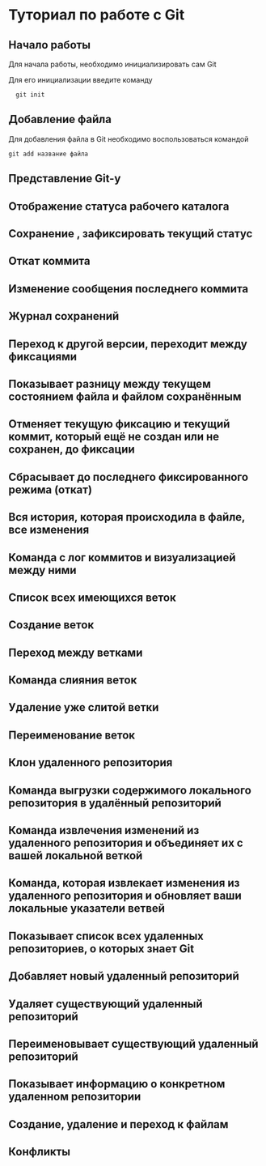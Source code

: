 # Туториал по работе с Git

## Начало работы

Для начала работы, необходимо инициализировать сам Git

Для его инициализации введите команду 

```
  git init
```


## Добавление файла

Для добавления файла в Git необходимо воспользоваться командой 

```
git add название файла
```
## Представление Git-у



## Отображение статуса рабочего каталога



## Сохранение , зафиксировать текущий статус



## Откат коммита



## Изменение сообщения последнего коммита



## Журнал сохранений



## Переход к другой версии, переходит между фиксациями



## Показывает разницу между текущем состоянием файла и файлом сохранённым



## Отменяет текущую фиксацию и текущий коммит, который ещё не создан или не сохранен, до фиксации



## Сбрасывает до последнего фиксированного режима (откат)



## Вся история, которая происходила в файле, все изменения



## Команда с лог коммитов и визуализацией между ними



## Список всех имеющихся веток



## Создание веток



## Переход между ветками



## Команда слияния веток



## Удаление уже слитой ветки 



## Переименование веток



## Клон удаленного репозитория



## Команда выгрузки содержимого локального репозитория в удалённый репозиторий



## Команда извлечения изменений из удаленного репозитория и объединяет их с вашей локальной веткой



## Команда, которая извлекает изменения из удаленного репозитория и обновляет ваши локальные указатели ветвей



## Показывает список всех удаленных репозиториев, о которых знает Git



## Добавляет новый удаленный репозиторий



## Удаляет существующий удаленный репозиторий



## Переименовывает существующий удаленный репозиторий



## Показывает информацию о конкретном удаленном репозитории



## Создание, удаление и переход к файлам



## Конфликты


